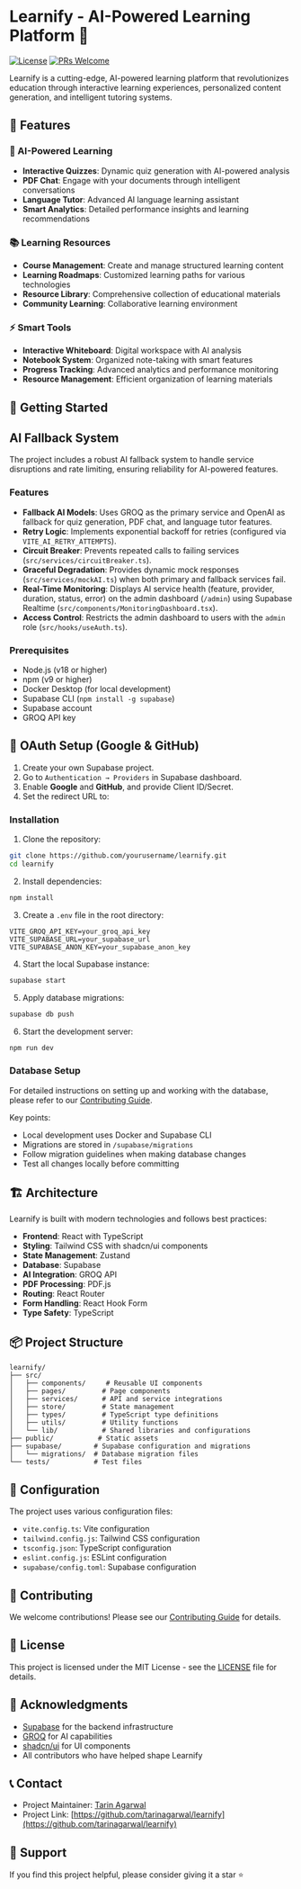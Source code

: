 # Learnify - AI-Powered Learning Platform 🚀

[![License](https://img.shields.io/badge/license-MIT-blue.svg)](LICENSE)
[![PRs Welcome](https://img.shields.io/badge/PRs-welcome-brightgreen.svg)](CONTRIBUTING.md)

Learnify is a cutting-edge, AI-powered learning platform that revolutionizes education through interactive learning experiences, personalized content generation, and intelligent tutoring systems.

## 🌟 Features

### 🤖 AI-Powered Learning

- **Interactive Quizzes**: Dynamic quiz generation with AI-powered analysis
- **PDF Chat**: Engage with your documents through intelligent conversations
- **Language Tutor**: Advanced AI language learning assistant
- **Smart Analytics**: Detailed performance insights and learning recommendations

### 📚 Learning Resources

- **Course Management**: Create and manage structured learning content
- **Learning Roadmaps**: Customized learning paths for various technologies
- **Resource Library**: Comprehensive collection of educational materials
- **Community Learning**: Collaborative learning environment

### ⚡ Smart Tools

- **Interactive Whiteboard**: Digital workspace with AI analysis
- **Notebook System**: Organized note-taking with smart features
- **Progress Tracking**: Advanced analytics and performance monitoring
- **Resource Management**: Efficient organization of learning materials

## 🚀 Getting Started

 ## AI Fallback System

 The project includes a robust AI fallback system to handle service disruptions and rate limiting, ensuring reliability for AI-powered features.

 ### Features
 - **Fallback AI Models**: Uses GROQ as the primary service and OpenAI as fallback for quiz generation, PDF chat, and language tutor features.
 - **Retry Logic**: Implements exponential backoff for retries (configured via `VITE_AI_RETRY_ATTEMPTS`).
 - **Circuit Breaker**: Prevents repeated calls to failing services (`src/services/circuitBreaker.ts`).
 - **Graceful Degradation**: Provides dynamic mock responses (`src/services/mockAI.ts`) when both primary and fallback services fail.
 - **Real-Time Monitoring**: Displays AI service health (feature, provider, duration, status, error) on the admin dashboard (`/admin`) using Supabase Realtime (`src/components/MonitoringDashboard.tsx`).
 - **Access Control**: Restricts the admin dashboard to users with the `admin` role (`src/hooks/useAuth.ts`).


### Prerequisites

- Node.js (v18 or higher)
- npm (v9 or higher)
- Docker Desktop (for local development)
- Supabase CLI (`npm install -g supabase`)
- Supabase account
- GROQ API key

## 🔐 OAuth Setup (Google & GitHub)

1. Create your own Supabase project.
2. Go to `Authentication → Providers` in Supabase dashboard.
3. Enable **Google** and **GitHub**, and provide Client ID/Secret.
4. Set the redirect URL to:



### Installation

1. Clone the repository:

```bash
git clone https://github.com/yourusername/learnify.git
cd learnify
```

2. Install dependencies:

```bash
npm install
```

3. Create a `.env` file in the root directory:

```env
VITE_GROQ_API_KEY=your_groq_api_key
VITE_SUPABASE_URL=your_supabase_url
VITE_SUPABASE_ANON_KEY=your_supabase_anon_key
```

4. Start the local Supabase instance:

```bash
supabase start
```

5. Apply database migrations:

```bash
supabase db push
```

6. Start the development server:

```bash
npm run dev
```

### Database Setup

For detailed instructions on setting up and working with the database, please refer to our [Contributing Guide](CONTRIBUTING.md#database-setup).

Key points:

- Local development uses Docker and Supabase CLI
- Migrations are stored in `/supabase/migrations`
- Follow migration guidelines when making database changes
- Test all changes locally before committing

## 🏗️ Architecture

Learnify is built with modern technologies and follows best practices:

- **Frontend**: React with TypeScript
- **Styling**: Tailwind CSS with shadcn/ui components
- **State Management**: Zustand
- **Database**: Supabase
- **AI Integration**: GROQ API
- **PDF Processing**: PDF.js
- **Routing**: React Router
- **Form Handling**: React Hook Form
- **Type Safety**: TypeScript

## 📦 Project Structure

```
learnify/
├── src/
│   ├── components/     # Reusable UI components
│   ├── pages/         # Page components
│   ├── services/      # API and service integrations
│   ├── store/         # State management
│   ├── types/         # TypeScript type definitions
│   ├── utils/         # Utility functions
│   └── lib/           # Shared libraries and configurations
├── public/           # Static assets
├── supabase/        # Supabase configuration and migrations
│   └── migrations/  # Database migration files
└── tests/           # Test files
```

## 🔧 Configuration

The project uses various configuration files:

- `vite.config.ts`: Vite configuration
- `tailwind.config.js`: Tailwind CSS configuration
- `tsconfig.json`: TypeScript configuration
- `eslint.config.js`: ESLint configuration
- `supabase/config.toml`: Supabase configuration

## 🤝 Contributing

We welcome contributions! Please see our [Contributing Guide](CONTRIBUTING.md) for details.

## 📄 License

This project is licensed under the MIT License - see the [LICENSE](LICENSE) file for details.

## 🙏 Acknowledgments

- [Supabase](https://supabase.io/) for the backend infrastructure
- [GROQ](https://groq.com/) for AI capabilities
- [shadcn/ui](https://ui.shadcn.com/) for UI components
- All contributors who have helped shape Learnify

## 📞 Contact

- Project Maintainer: [Tarin Agarwal](mailto:tarinagarwal@gmail.com)
- Project Link: [https://github.com/tarinagarwal/learnify](https://github.com/tarinagarwal/learnify)

## 🌟 Support

If you find this project helpful, please consider giving it a star ⭐️
